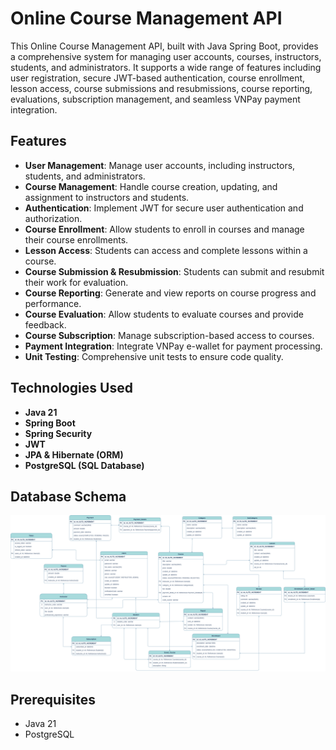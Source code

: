# Online Course Management API

This Online Course Management API, built with Java Spring Boot, provides a comprehensive system for managing user accounts, courses, instructors, students, and administrators. It supports a wide range of features including user registration, secure JWT-based authentication, course enrollment, lesson access, course submissions and resubmissions, course reporting, evaluations, subscription management, and seamless VNPay payment integration.

## Features

- **User Management**: Manage user accounts, including instructors, students, and administrators.
- **Course Management**: Handle course creation, updating, and assignment to instructors and students.
- **Authentication**: Implement JWT for secure user authentication and authorization.
- **Course Enrollment**: Allow students to enroll in courses and manage their course enrollments.
- **Lesson Access**: Students can access and complete lessons within a course.
- **Course Submission & Resubmission**: Students can submit and resubmit their work for evaluation.
- **Course Reporting**: Generate and view reports on course progress and performance.
- **Course Evaluation**: Allow students to evaluate courses and provide feedback.
- **Course Subscription**: Manage subscription-based access to courses.
- **Payment Integration**: Integrate VNPay e-wallet for payment processing.
- **Unit Testing**: Comprehensive unit tests to ensure code quality.

## Technologies Used

- **Java 21**
- **Spring Boot**
- **Spring Security**
- **JWT**
- **JPA & Hibernate (ORM)**
- **PostgreSQL (SQL Database)**

## Database Schema

![Database Schema](./image/database.png)

## Prerequisites

- Java 21
- PostgreSQL
